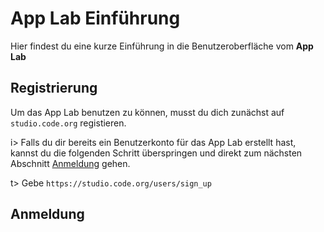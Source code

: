 # App Lab Einführung

Hier findest du eine kurze Einführung in die Benutzeroberfläche vom **App Lab**

## Registrierung
Um das App Lab benutzen zu können, musst du dich zunächst auf `studio.code.org` registieren.

i> Falls du dir bereits ein Benutzerkonto für das App Lab erstellt hast, kannst du die folgenden Schritt überspringen und direkt zum nächsten Abschnitt [Anmeldung](#Anmeldung) gehen.

t> Gebe `https://studio.code.org/users/sign_up`

## Anmeldung

